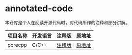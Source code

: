 # annotated-code

本仓库是个人在阅读开源代码时，对代码所作的注释和部分讲解。

| 项目名称 | 开发语言 | 注释版 | 原地址 |
| ------ | ------ | ------ | ------ |
| pcrecpp | C/C++ | [注释版](https://github.com/hilarryxu/annotated-code/tree/master/pcrecpp)| [原地址](https://github.com/AndreLouisCaron/pcre) |
